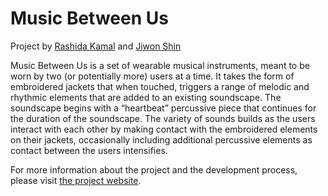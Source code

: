 # Music Between Us

Project by [Rashida Kamal](http://rashidakamal.com) and [Jiwon Shin](http://jiwonshin.com)

Music Between Us is a set of wearable musical instruments, meant to be worn by two (or potentially more) users at a time. It takes the form of embroidered jackets that when touched, triggers a range of melodic and rhythmic elements that are added to an existing soundscape. The soundscape begins with a “heartbeat” percussive piece that continues for the duration of the soundscape. The variety of sounds builds as the users interact with each other by making contact with the embroidered elements on their jackets, occasionally including additional percussive elements as contact between the users intensifies.

For more information about the project and the development process, please visit [the project website](http://jiwonshin.com/create/musicbetweenus.html).
